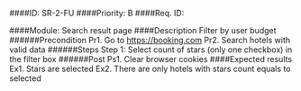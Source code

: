 ####ID: 
      SR-2-FU 
####Priority: 
      B
####Req. ID:
      
####Module: 
      Search result page
####Description
      Filter by user budget  
   ######Precondition
      Pr1. Go to https://booking.com
      Pr2. Search hotels with valid data
   ######Steps
      Step 1: Select count of stars (only one checkbox) in the filter box
   ######Post
      Ps1. Clear browser cookies
####Expected results
      Ex1. Stars are selected
      Ex2. There are only hotels with stars count equals to selected  